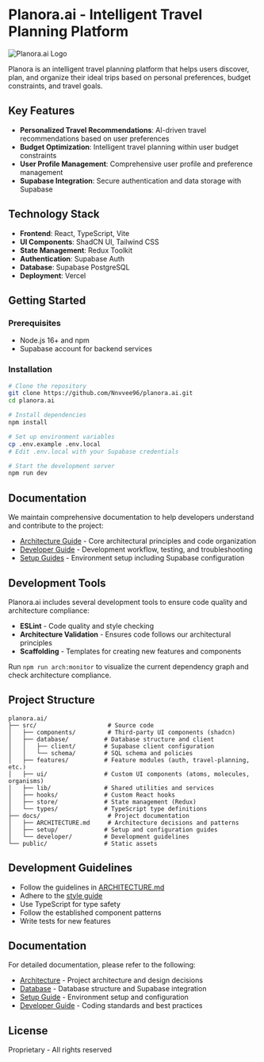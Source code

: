 # Planora.ai - Intelligent Travel Planning Platform

![Planora.ai Logo](https://placehold.co/600x200/1c2331/ffffff?text=Planora.ai)

Planora is an intelligent travel planning platform that helps users discover, plan, and organize their ideal trips based on personal preferences, budget constraints, and travel goals.

## Key Features

- **Personalized Travel Recommendations**: AI-driven travel recommendations based on user preferences
- **Budget Optimization**: Intelligent travel planning within user budget constraints
- **User Profile Management**: Comprehensive user profile and preference management
- **Supabase Integration**: Secure authentication and data storage with Supabase

## Technology Stack

- **Frontend**: React, TypeScript, Vite
- **UI Components**: ShadCN UI, Tailwind CSS
- **State Management**: Redux Toolkit
- **Authentication**: Supabase Auth
- **Database**: Supabase PostgreSQL
- **Deployment**: Vercel

## Getting Started

### Prerequisites

- Node.js 16+ and npm
- Supabase account for backend services

### Installation

```bash
# Clone the repository
git clone https://github.com/Nnvvee96/planora.ai.git
cd planora.ai

# Install dependencies
npm install

# Set up environment variables
cp .env.example .env.local
# Edit .env.local with your Supabase credentials

# Start the development server
npm run dev
```

## Documentation

We maintain comprehensive documentation to help developers understand and contribute to the project:

- [Architecture Guide](./docs/ARCHITECTURE.md) - Core architectural principles and code organization
- [Developer Guide](./docs/developer/guide.md) - Development workflow, testing, and troubleshooting
- [Setup Guides](./docs/setup/) - Environment setup including Supabase configuration

## Development Tools

Planora.ai includes several development tools to ensure code quality and architecture compliance:

- **ESLint** - Code quality and style checking
- **Architecture Validation** - Ensures code follows our architectural principles
- **Scaffolding** - Templates for creating new features and components

Run `npm run arch:monitor` to visualize the current dependency graph and check architecture compliance.

## Project Structure

```
planora.ai/
├── src/                    # Source code
│   ├── components/         # Third-party UI components (shadcn)
│   ├── database/          # Database structure and client
│   │   ├── client/        # Supabase client configuration
│   │   └── schema/        # SQL schema and policies
│   ├── features/          # Feature modules (auth, travel-planning, etc.)
│   ├── ui/                # Custom UI components (atoms, molecules, organisms)
│   ├── lib/               # Shared utilities and services
│   ├── hooks/             # Custom React hooks
│   ├── store/             # State management (Redux)
│   └── types/             # TypeScript type definitions
├── docs/                   # Project documentation
│   ├── ARCHITECTURE.md     # Architecture decisions and patterns
│   ├── setup/             # Setup and configuration guides
│   └── developer/         # Development guidelines
└── public/                # Static assets
```

## Development Guidelines

- Follow the guidelines in [ARCHITECTURE.md](docs/ARCHITECTURE.md)
- Adhere to the [style guide](docs/developer/styleguide.md)
- Use TypeScript for type safety
- Follow the established component patterns
- Write tests for new features

## Documentation

For detailed documentation, please refer to the following:

- [Architecture](docs/ARCHITECTURE.md) - Project architecture and design decisions
- [Database](docs/database/DATABASE.md) - Database structure and Supabase integration
- [Setup Guide](docs/setup/) - Environment setup and configuration
- [Developer Guide](docs/developer/) - Coding standards and best practices

## License

Proprietary - All rights reserved
